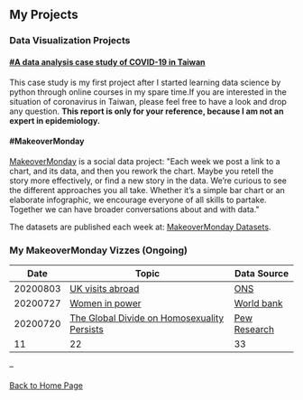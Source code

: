 ## My Projects


### Data Visualization Projects
#### [#A data analysis case study of COVID-19 in Taiwan](https://kjhuang-94.github.io/personal-website/projects/case%20study%20of%20COVID-19/A%20data%20analysis%20case%20study%20of%20COVID-19%20in%20Taiwan.html)
This case study is my first project after I started learning data science by python through online courses in my spare time.If you are interested in the situation of coronavirus in Taiwan, please feel free to have a look and drop any question. **This report is only for your reference, because I am not an expert in epidemiology.** 
#### #MakeoverMonday
[MakeoverMonday](https://www.makeovermonday.co.uk/) is a social data project: "Each week we post a link to a chart, and its data, and then you rework the chart. Maybe you retell the story more effectively, or find a new story in the data. We’re curious to see the different approaches you all take. Whether it’s a simple bar chart or an elaborate infographic, we encourage everyone of all skills to partake. Together we can have broader conversations about and with data."

The datasets are published each week at: [MakeoverMonday Datasets](https://www.makeovermonday.co.uk/data/).

### My MakeoverMonday Vizzes (Ongoing)

Date | Topic | Data Source 
------------ | ------------- | ------------- 
20200803|[UK visits abroad](https://kjhuang-94.github.io/personal-website/projects/data%20viz/MakeOverMonday-20200803)|[ONS](https://www.ons.gov.uk/peoplepopulationandcommunity/leisureandtourism/timeseries/gmax/ott) 
20200727 | [Women in power ](https://kjhuang-94.github.io/personal-website/projects/data%20viz/MakeOverMonday-20200727)|[World bank](http://api.worldbank.org/v2/en/indicator/SG.GEN.PARL.ZS?downloadformat=excel) 
20200720| [The Global Divide on Homosexuality Persists](https://kjhuang-94.github.io/personal-website/projects/data%20viz/MakeOverMonday-20200720)| [Pew Research](https://www.pewresearch.org/global/2020/06/25/global-divide-on-homosexuality-persists/) 
11| 22| 33 

–  
<br>[Back to Home Page](https://kjhuang-94.github.io/personal-website/) 
